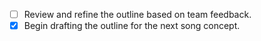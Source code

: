 - [ ] Review and refine the outline based on team feedback.
- [x] Begin drafting the outline for the next song concept.